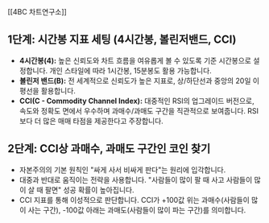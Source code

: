 [[4BC 차트연구소]]

## 1단계: 시간봉 지표 세팅 (4시간봉, 볼린저밴드, CCI)
- **4시간봉(4):** 높은 신뢰도와 차트 흐름을 여유롭게 볼 수 있도록 기준 시간봉으로 설정합니다. 개인 스타일에 따라 1시간봉, 15분봉도 활용 가능합니다.
- **볼린저 밴드(B):** 전 세계적으로 신뢰도가 높은 지표로, 상/하단선과 중앙의 20일 이평선을 활용합니다.
- **CCI(C - Commodity Channel Index):** 대중적인 RSI의 업그레이드 버전으로, 속도와 정확도 면에서 우수하며 과매수/과매도 구간을 직관적으로 보여줍니다. RSI보다 더 많은 매매 타점을 제공한다고 주장합니다.

## 2단계: CCI상 과매수, 과매도 구간인 코인 찾기
- 자본주의의 기본 원칙인 "싸게 사서 비싸게 판다"는 원리에 입각합니다.
- 대중과 반대로 움직이는 전략을 사용합니다. "사람들이 많이 팔 때 사고 사람들이 많이 살 때 팔면" 성공 확률이 높아집니다.
- CCI 지표를 통해 이성적으로 판단합니다. CCI가 +100값 위는 과매수(사람들이 많이 사는 구간), -100값 아래는 과매도(사람들이 많이 파는 구간)를 의미합니다.